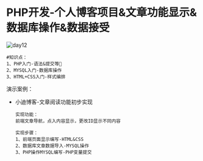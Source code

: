 # PHP开发-个人博客项目&文章功能显示&数据库操作&数据接受

![day12](/Users/yangluchao/Documents/GitHub/security/image/day12.png)

```
#知识点：
1、PHP入门-语法&提交等
2、MYSQL入门-数据库操作
3、HTML+CSS入门-样式编排
```

演示案例：

-   小迪博客-文章阅读功能初步实现

    ```
    实现功能：
    前端文章导航，点入内容显示，更改ID显示不同内容
    
    实现步骤：
    1、前端页面显示编写-HTML&CSS
    2、数据库文章数据导入-MYSQL操作
    3、PHP操作MYSQL编写-PHP变量提交
    
    ```

    